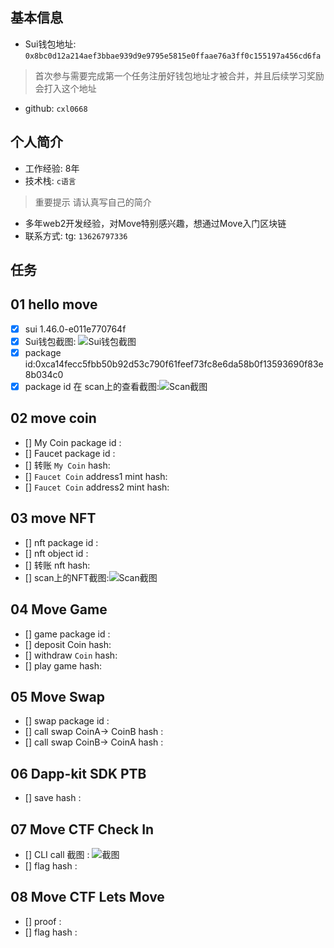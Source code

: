 ## 基本信息
- Sui钱包地址: `0x8bc0d12a214aef3bbae939d9e9795e5815e0ffaae76a3ff0c155197a456cd6fa`
> 首次参与需要完成第一个任务注册好钱包地址才被合并，并且后续学习奖励会打入这个地址
- github: `cxl0668`

## 个人简介
- 工作经验: 8年
- 技术栈: `c语言`
> 重要提示 请认真写自己的简介
- 多年web2开发经验，对Move特别感兴趣，想通过Move入门区块链
- 联系方式: tg: `13626797336` 

## 任务

##   01 hello move  
- [x] sui 1.46.0-e011e770764f
- [x] Sui钱包截图: ![Sui钱包截图](./images/cxl.png)
- [x] package id:0xca14fecc5fbb50b92d53c790f61feef73fc8e6da58b0f13593690f83e8b034c0
- [x] package id 在 scan上的查看截图:![Scan截图](./images/cxl_1.png)

##   02 move coin
- [] My Coin package id : 
- [] Faucet package id : 
- [] 转账 `My Coin` hash:
- [] `Faucet Coin` address1 mint hash:
- [] `Faucet Coin` address2 mint hash:

##   03 move NFT
- [] nft package id :
- [] nft object id : 
- [] 转账 nft  hash:
- [] scan上的NFT截图:![Scan截图](./images/你的图片地址)

##   04 Move Game
- [] game package id :
- [] deposit Coin hash:
- [] withdraw `Coin` hash:
- [] play game hash:

##   05 Move Swap
- [] swap package id :
- [] call swap CoinA-> CoinB  hash :
- [] call swap CoinB-> CoinA  hash :

##   06 Dapp-kit SDK PTB
- [] save hash :

##   07 Move CTF Check In
- [] CLI call 截图 : ![截图](./images/你的图片地址)
- [] flag hash :

##   08 Move CTF Lets Move
- [] proof : 
- [] flag hash :
